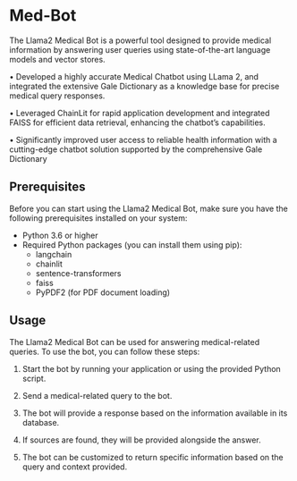 # Med-Bot

The Llama2 Medical Bot is a powerful tool designed to provide medical information by answering user queries using state-of-the-art language models and vector stores.

• Developed a highly accurate Medical Chatbot using LLama 2, and integrated the extensive Gale Dictionary as a knowledge base for precise medical query responses.

• Leveraged ChainLit for rapid application development and integrated FAISS for efficient data retrieval, enhancing the
chatbot’s capabilities.

• Significantly improved user access to reliable health information with a cutting-edge chatbot solution supported by the
comprehensive Gale Dictionary

## Prerequisites

Before you can start using the Llama2 Medical Bot, make sure you have the following prerequisites installed on your system:

- Python 3.6 or higher
- Required Python packages (you can install them using pip):
    - langchain
    - chainlit
    - sentence-transformers
    - faiss
    - PyPDF2 (for PDF document loading)

## Usage

The Llama2 Medical Bot can be used for answering medical-related queries. To use the bot, you can follow these steps:

1. Start the bot by running your application or using the provided Python script.

2. Send a medical-related query to the bot.

3. The bot will provide a response based on the information available in its database.

4. If sources are found, they will be provided alongside the answer.

5. The bot can be customized to return specific information based on the query and context provided.
